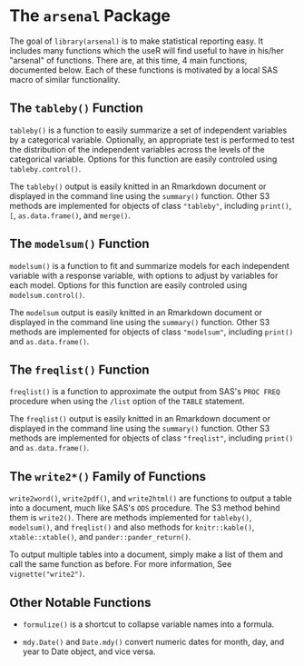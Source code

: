 # The `arsenal` Package

The goal of `library(arsenal)` is to make statistical reporting easy. It includes many functions which the useR will find useful to have
in his/her "arsenal" of functions. There are, at this time, 4 main functions, documented below. Each of these functions is
motivated by a local SAS macro of similar functionality.

## The `tableby()` Function

`tableby()` is a function to easily summarize a set of independent variables by a categorical variable.
Optionally, an appropriate test is performed to test the distribution of the independent variables across
the levels of the categorical variable. Options for this function are easily controled using `tableby.control()`.

The `tableby()` output is easily knitted in an Rmarkdown document or displayed in the command line using the `summary()` function.
Other S3 methods are implemented for objects of class `"tableby"`, including `print()`, `[`, `as.data.frame()`, and `merge()`.

## The `modelsum()` Function

`modelsum()` is a function to fit and summarize models for each independent variable with a response variable,
with options to adjust by variables for each model. Options for this function are easily controled using `modelsum.control()`.

The `modelsum` output is easily knitted in an Rmarkdown document or displayed in the command line using the `summary()` function.
Other S3 methods are implemented for objects of class `"modelsum"`, including `print()` and `as.data.frame()`.

## The `freqlist()` Function

`freqlist()` is a function to approximate the output from SAS's `PROC FREQ` procedure when using the `/list` option of the `TABLE` statement.

The `freqlist()` output is easily knitted in an Rmarkdown document or displayed in the command line using the `summary()` function.
Other S3 methods are implemented for objects of class `"freqlist"`, including `print()` and `as.data.frame()`.

## The `write2*()` Family of Functions

`write2word()`, `write2pdf()`, and `write2html()` are functions to output a table into a document, much like SAS's `ODS` procedure.
  The S3 method behind them is `write2()`. There are methods implemented for `tableby()`, `modelsum()`, and `freqlist()` and
  also methods for `knitr::kable()`, `xtable::xtable()`, and `pander::pander_return()`.
  
  To output multiple tables into a document, simply make a list of them and call the same function as before. For more information,
  See `vignette("write2")`.

## Other Notable Functions

* `formulize()` is a shortcut to collapse variable names into a formula.

* `mdy.Date()` and `Date.mdy()` convert numeric dates for month, day, and year to Date object, and vice versa.

